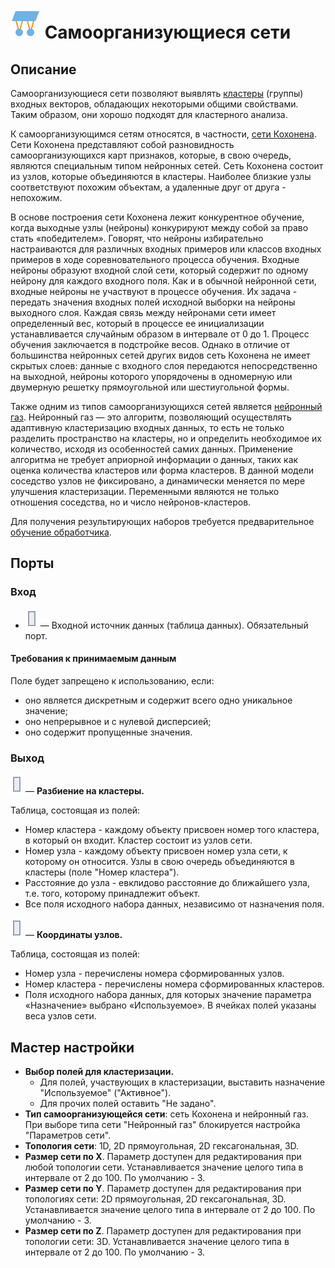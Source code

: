 # ![](../../images/icons/vendors/sonn.svg) Самоорганизующиеся сети

## Описание

Самоорганизующиеся сети позволяют выявлять [кластеры](https://wiki.loginom.ru/articles/cluster.html) (группы) входных векторов, обладающих некоторыми общими свойствами. Таким образом, они хорошо подходят для кластерного анализа.

К самоорганизующимся сетям относятся, в частности, [сети Кохонена](https://wiki.loginom.ru/articles/kohonen-network.html). Сети Кохонена представляют собой разновидность самоорганизующихся карт признаков, которые, в свою очередь, являются специальным типом нейронных сетей. Сеть Кохонена состоит из узлов, которые объединяются в кластеры. Наиболее близкие узлы соответствуют похожим объектам, а удаленные друг от друга - непохожим.

В основе построения сети Кохонена лежит конкурентное обучение, когда выходные узлы (нейроны) конкурируют между собой за право стать «победителем». Говорят, что нейроны избирательно настраиваются для различных входных примеров или классов входных примеров в ходе соревновательного процесса обучения.
Входные нейроны образуют входной слой сети, который содержит по одному нейрону для каждого входного поля. Как и в обычной нейронной сети, входные нейроны не участвуют в процессе обучения. Их задача - передать значения входных полей исходной выборки на нейроны выходного слоя. Каждая связь между нейронами сети имеет определенный вес, который в процессе ее инициализации устанавливается случайным образом в интервале от 0 до 1. Процесс обучения заключается в подстройке весов.
Однако в отличие от большинства нейронных сетей других видов сеть Кохонена не имеет скрытых слоев: данные с входного слоя передаются непосредственно на выходной, нейроны которого упорядочены в одномерную или двумерную решетку прямоугольной или шестиугольной формы.

Также одним из типов самоорганизующихся сетей является [нейронный газ](https://ru.wikipedia.org/wiki/%D0%9D%D0%B5%D0%B9%D1%80%D0%BE%D0%BD%D0%BD%D1%8B%D0%B9_%D0%B3%D0%B0%D0%B7). Нейронный газ — это алгоритм, позволяющий осуществлять адаптивную кластеризацию входных данных, то есть не только разделить пространство на кластеры, но и определить необходимое их количество, исходя из особенностей самих данных. Применение алгоритма не требует априорной информации о данных, таких как оценка количества кластеров или форма кластеров. В данной модели соседство узлов не фиксировано, а динамически меняется по мере улучшения кластеризации. Переменными являются не только отношения соседства, но и число нейронов-кластеров.

Для получения результирующих наборов требуется предварительное [обучение обработчика](../../scenario/training-processors.md).

## Порты

### Вход

* ![](../../media/app/icons/ports/table-inactive.svg) — Входной источник данных (таблица данных). Обязательный порт.

#### Требования к принимаемым данным

Поле будет запрещено к использованию, если:

* оно является дискретным и содержит всего одно уникальное значение;
* оно непрерывное и с нулевой дисперсией;
* оно содержит пропущенные значения.

### Выход

 ![](../../media/app/icons/ports/table-inactive.svg) — **Разбиение на кластеры.**

Таблица, состоящая из полей:

* Номер кластера - каждому объекту присвоен номер того кластера, в который он входит. Кластер состоит из узлов сети.
* Номер узла - каждому объекту присвоен номер узла сети, к которому он относится. Узлы в свою очередь объединяются в кластеры (поле "Номер кластера").
* Расстояние до узла - евклидово расстояние до ближайшего узла, т.е. того, которому принадлежит объект.
* Все поля исходного набора данных, независимо от назначения поля.

 ![](../../media/app/icons/ports/table-inactive.svg) — **Координаты узлов.**

Таблица, состоящая из полей:

* Номер узла - перечислены номера сформированных узлов.
* Номер кластера - перечислены номера сформированных кластеров.
* Поля исходного набора данных, для которых значение параметра «Назначение» выбрано «Используемое». В ячейках полей указаны веса узлов сети.

## Мастер настройки

* **Выбор полей для кластеризации.**
  * Для полей, участвующих в кластеризации, выставить назначение "Используемое" ("Активное").
  * Для прочих полей оставить "Не задано".
* **Тип самоорганизующейся сети**: сеть Кохонена и нейронный газ. При выборе типа сети "Нейронный газ" блокируется настройка "Параметров сети".
* **Топология сети**: 1D, 2D прямоугольная, 2D гексагональная, 3D.
* **Размер сети по X**. Параметр доступен для редактирования при любой топологии сети. Устанавливается значение целого типа в интервале от 2 до 100. По умолчанию - 3.
* **Размер сети по Y**. Параметр доступен для редактирования при топологиях сети: 2D прямоугольная, 2D гексагональная, 3D. Устанавливается значение целого типа в интервале от 2 до 100. По умолчанию - 3.
* **Размер сети по Z**. Параметр доступен для редактирования при топологии сети: 3D. Устанавливается значение целого типа в интервале от 2 до 100. По умолчанию - 3.
